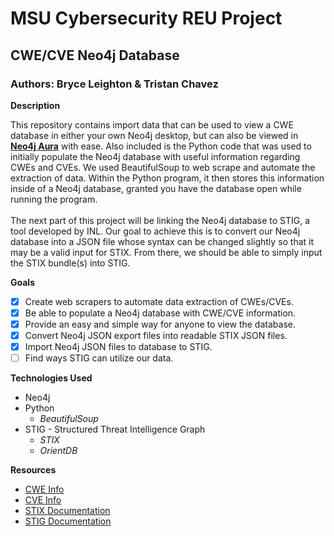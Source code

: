 # MSU Cybersecurity REU Project
## CWE/CVE Neo4j Database
### Authors: Bryce Leighton & Tristan Chavez

**Description**

This repository contains import data that can be used to view a CWE database in either your own Neo4j desktop, but can also be viewed in [**Neo4j Aura**](https://neo4j.com/cloud/aura/) with ease. Also included is the Python code that was used to initially populate the Neo4j database with useful information regarding CWEs and CVEs. We used BeautifulSoup to web scrape and automate the extraction of data. Within the Python program, it then stores this information inside of a Neo4j database, granted you have the database open while running the program.
<br />\
The next part of this project will be linking the Neo4j database to STIG, a tool developed by INL. Our goal to achieve this is to convert our Neo4j database into a JSON file whose syntax can be changed slightly so that it may be a valid input for STIX. From there, we should be able to simply input the STIX bundle(s) into STIG.

**Goals**
- [x] Create web scrapers to automate data extraction of CWEs/CVEs.
- [x] Be able to populate a Neo4j database with CWE/CVE information.
- [x] Provide an easy and simple way for anyone to view the database.
- [x] Convert Neo4j JSON export files into readable STIX JSON files.
- [x] Import Neo4j JSON files to database to STIG.
- [ ] Find ways STIG can utilize our data.

**Technologies Used**
- Neo4j
- Python
  - *BeautifulSoup*
- STIG - Structured Threat Intelligence Graph
  - *STIX*
  - *OrientDB*

**Resources**
- [CWE Info](https://cwe.mitre.org/)
- [CVE Info](https://nvd.nist.gov/)
- [STIX Documentation](https://oasis-open.github.io/cti-documentation/)
- [STIG Documentation](https://github.com/idaholab/STIG)

